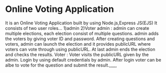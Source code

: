 # Online Voting Application

It is an Online Voting Application built by using Node.js,Express JS(EJS) It consists of two user roles... 1)admin 2)Voter admin : admin can create multiple elections, each election consist of multiple questions. admin adds the voters by giving voter ID and password. After creating questions and voters, admin can launch the election and it provides publicURL where voters can vote through using publicURL. At last admin ends the election and checks the results. Voter : Voter visits the publicURL given by the admin. Login by using default credentials by admin. After login voter can be albe to vote for the question and submit the result.,,,,,,
